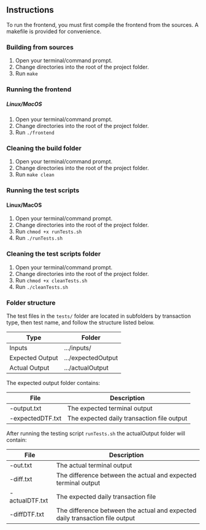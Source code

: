 ## Instructions

To run the frontend, you must first compile the frontend from the sources. A makefile is provided for convenience.

### Building from sources

1. Open your terminal/command prompt.
2. Change directories into the root of the project folder.
3. Run `make`

### Running the frontend

##### Linux/MacOS

1. Open your terminal/command prompt.
2. Change directories into the root of the project folder.
3. Run `./frontend`

### Cleaning the build folder

1. Open your terminal/command prompt.
2. Change directories into the root of the project folder.
3. Run `make clean`

### Running the test scripts

#### Linux/MacOS

1. Open your terminal/command prompt.
2. Change directories into the root of the project folder.
3. Run `chmod +x runTests.sh`
4. Run `./runTests.sh`

### Cleaning the test scripts folder

1. Open your terminal/command prompt.
2. Change directories into the root of the project folder.
3. Run `chmod +x cleanTests.sh`
4. Run `./cleanTests.sh`

### Folder structure

The test files in the `tests/` folder are located in subfolders by transaction type, then test name, and follow the structure listed below.

| Type | Folder |
| ------ | ------ |
| Inputs | .../inputs/ |
| Expected Output | .../expectedOutput|
| Actual Output | .../actualOutput |

The expected output folder contains:

| File | Description |
| ------ | ------ |
| <testname>-output.txt | The expected terminal output |
| <testname>-expectedDTF.txt | The expected daily transaction file output|

After running the testing script `runTests.sh` the actualOutput folder will contain:

| File | Description |
| ------ | ------ |
| <testname>-out.txt | The actual terminal output |
| <testname>-diff.txt | The difference between the actual and expected terminal output |
| <testname>-actualDTF.txt | The expected daily transaction file |
| <testname>-diffDTF.txt | The difference between the actual and expected daily transaction file output |
